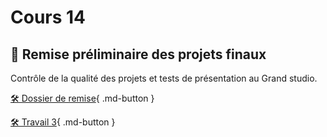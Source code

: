 # Cours 14
## 🚨 Remise préliminaire des projets finaux
Contrôle de la qualité des projets et tests de présentation au Grand studio.     

[🛠️ Dossier de remise](https://cmontmorency365-my.sharepoint.com/:f:/g/personal/lora_boisvert_cmontmorency_qc_ca/EuyNWLjHvnxPqPRiz6w8G08BhltAFOQm4P7kHai5QuqqAA?e=rdjdEO){ .md-button } 


[🛠️ Travail 3](./travaux/travail3.md){ .md-button } 
